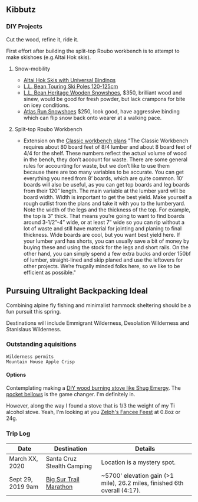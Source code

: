 ## Kibbutz

### DIY Projects

Cut the wood, refine it, ride it.

First effort after building the split-top Roubo workbench is to attempt to make skishoes (e.g.Altai Hok skis).

1. Snow-mobility
    * [Altai Hok Skis with Universal Bindings](https://www.llbean.com/llb/shop/114329?page=altai-hok-skis-with-universal-bindings&bc=29-516714-509605-509611&feat=509611-GN3&csp=f&attrValue_0=Wood/Blue%20Graphic)
    * [L.L. Bean Touring Ski Poles 120-125cm](https://www.llbean.com/llb/shop/66776?attrValue_0=Black&csp=a)
    * [L.L. Bean Heritage Wooden Snowshoes](https://www.llbean.com/llb/shop/114016?page=l-l-bean-heritage-wooden-snowshoes&bc=29-516714-509573-509581&feat=509581-GN3&csp=f&attrValue_0=Wood), $350, brilliant wood and sinew, would be good for fresh powder, but lack crampons for bite on icey conditions.
    * [Atlas Run Snowshoes](https://www.rei.com/product/107172/atlas-run-snowshoes) $250, look good, have aggressive binding which can flip snow back onto wearer at a walking pace.
    

2. Split-top Roubo Workbench
    * Extension on the [Classic workbench plans](https://www.benchcrafted.com/download-files/Classic_Workbench_Notes_BC1216.pdf)
  "The Classic Workbench requires about 80 board feet of 8/4 lumber and about 8
board feet of 4/4 for the shelf. These numbers reflect the actual volume of wood in the
bench, they don’t account for waste. There are some general rules for accounting for
waste, but we don’t like to use them because there are too many variables to be
accurate. You can get everything you need from 8’ boards, which are quite common. 10’
boards will also be useful, as you can get top boards and leg boards from their 120”
length. The main variable at the lumber yard will be board width. Width is important to
get the best yield. Make yourself a rough cutlist from the plans and take it with you to
the lumberyard. Note the width of the legs and the thickness of the top. For example,
the top is 3” thick. That means you’re going to want to find boards around 3-1/2”-4”
wide, or at least 7” wide so you can rip without a lot of waste and still have material for
jointing and planing to final thickness. Wide boards are cool, but you want best yield
here. If your lumber yard has shorts, you can usually save a bit of money by buying
these and using the stock for the legs and short rails. On the other hand, you can simply
spend a few extra bucks and order 150bf of lumber, straight-lined and skip planed and
use the leftovers for other projects. We’re frugally minded folks here, so we like to be
efficient as possible."


## Pursuing Ultralight Backpacking Ideal

Combining alpine fly fishing and minimalist hammock sheltering should be a fun pursuit this spring. 

Destinations will include Emmigrant Wilderness, Desolation Wilderness and Stanislaus Wilderness.


### Outstanding aquisitions

    Wilderness permits
    Mountain House Apple Crisp
        

#### Options

Contemplating making a [DIY wood burning stove like Shug Emergy](https://youtu.be/gSAXdYlfyqE). The [pocket bellows](https://smile.amazon.com/dp/B00LDSW5BA/ref=cm_sw_em_r_mt_dp_U_GGlCCbEQQFRE0) is the game changer. I'm definitely in.

However, along the way I found a stove that is 1/3 the weight of my Ti alcohol stove. Yeah, I'm looking at you [Zelph's Fancee Feest](http://www.woodgaz-stove.com/fancee-feest.php) at 0.8oz or 24g.


### Trip Log

Date  |  Destination |  Details
--------- | ------------------------ | ---------------------------
March XX, 2020 | Santa Cruz Stealth Camping |  Location is a mystery spot.
Sept 29, 2019 9am | [Big Sur Trail Marathon](https://raceroster.com/events/2019/20447/2019-big-sur-trail-marathon-half-marathon-5-mile) | ~5700' elevation gain (>1 mile), 26.2 miles, finished 6th overall (4:17).







